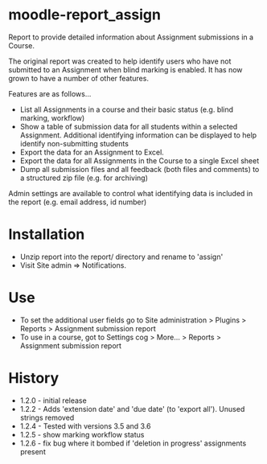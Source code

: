 moodle-report_assign
====================

Report to provide detailed information about Assignment submissions in a Course.

The original report was created to help identify users who have not submitted to an Assignment
when blind marking is enabled. It has now grown to have a number of other features.

Features are as follows...

* List all Assignments in a course and their basic status (e.g. blind marking, workflow)
* Show a table of submission data for all students within a selected Assignment. Additional identifying information can
be displayed to help identify non-submitting students
* Export the data for an Assignment to Excel.
* Export the data for all Assignments in the Course to a single Excel sheet
* Dump all submission files and all feedback (both files and comments) to a structured zip file (e.g. for archiving)

Admin settings are available to control what identifying data is included in the report (e.g. email address, id number)

Installation
============

* Unzip report into the report/ directory and rename to 'assign'
* Visit Site admin => Notifications.

Use
===

* To set the additional user fields go to Site administration > Plugins > Reports > Assignment submission report
* To use in a course, got to Settings cog > More... > Reports > Assignment submission report

History
======

* 1.2.0 - initial release
* 1.2.2 - Adds 'extension date' and 'due date' (to 'export all'). Unused strings removed
* 1.2.4 - Tested with versions 3.5 and 3.6
* 1.2.5 - show marking workflow status
* 1.2.6 - fix bug where it bombed if 'deletion in progress' assignments present
